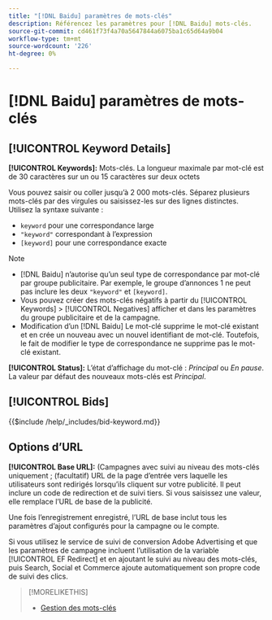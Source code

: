 ```yaml
---
title: "[!DNL Baidu] paramètres de mots-clés"
description: Référencez les paramètres pour [!DNL Baidu] mots-clés.
source-git-commit: cd461f73f4a70a5647844a6075ba1c65d64a9b04
workflow-type: tm+mt
source-wordcount: '226'
ht-degree: 0%

---
```


# [!DNL Baidu] paramètres de mots-clés

## [!UICONTROL Keyword Details]

**[!UICONTROL Keywords]:** Mots-clés. La longueur maximale par mot-clé est de 30 caractères sur un ou 15 caractères sur deux octets

Vous pouvez saisir ou coller jusqu’à 2 000 mots-clés. Séparez plusieurs mots-clés par des virgules ou saisissez-les sur des lignes distinctes. Utilisez la syntaxe suivante :

* `keyword` pour une correspondance large
* `"keyword"` correspondant à l’expression
* `[keyword]` pour une correspondance exacte

>[!NOTE]
>
>* [!DNL Baidu] n’autorise qu’un seul type de correspondance par mot-clé par groupe publicitaire. Par exemple, le groupe d’annonces 1 ne peut pas inclure les deux `"keyword"` et `[keyword]`.
>* Vous pouvez créer des mots-clés négatifs à partir du [!UICONTROL Keywords] > [!UICONTROL Negatives] afficher et dans les paramètres du groupe publicitaire et de la campagne.
>* Modification d’un [!DNL Baidu] Le mot-clé supprime le mot-clé existant et en crée un nouveau avec un nouvel identifiant de mot-clé. Toutefois, le fait de modifier le type de correspondance ne supprime pas le mot-clé existant.


**[!UICONTROL Status]:** L’état d’affichage du mot-clé : *Principal* ou *En pause*. La valeur par défaut des nouveaux mots-clés est *Principal*.

## [!UICONTROL Bids]

<!-- **[!UICONTROL Bid]:** -->

{{$include /help/_includes/bid-keyword.md}}

## Options d’URL

**[!UICONTROL Base URL]:** (Campagnes avec suivi au niveau des mots-clés uniquement ; (facultatif) URL de la page d’entrée vers laquelle les utilisateurs sont redirigés lorsqu’ils cliquent sur votre publicité. Il peut inclure un code de redirection et de suivi tiers. Si vous saisissez une valeur, elle remplace l’URL de base de la publicité.

Une fois l’enregistrement enregistré, l’URL de base inclut tous les paramètres d’ajout configurés pour la campagne ou le compte.

Si vous utilisez le service de suivi de conversion Adobe Advertising et que les paramètres de campagne incluent l’utilisation de la variable [!UICONTROL EF Redirect] et en ajoutant le suivi au niveau des mots-clés, puis Search, Social et Commerce ajoute automatiquement son propre code de suivi des clics.

>[!MORELIKETHIS]
>
>* [Gestion des mots-clés](/help/search-social-commerce/campaign-management/campaigns/keyword-manage.md)

